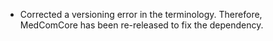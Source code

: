 - Corrected a versioning error in the terminology. Therefore, MedComCore has been re-released to fix the dependency.